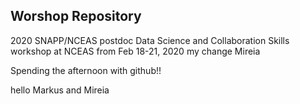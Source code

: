 ## Worshop Repository

2020 SNAPP/NCEAS postdoc Data Science and Collaboration Skills workshop at NCEAS from Feb 18-21, 2020 my change Mireia

Spending the afternoon with github!!

hello Markus and Mireia

